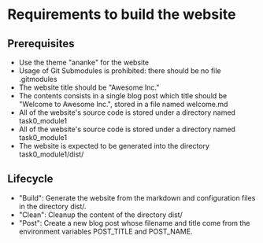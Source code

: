 # Requirements to build the website
## Prerequisites
* Use the theme "ananke" for the website
* Usage of Git Submodules is prohibited: there should be no file .gitmodules
* The website title should be "Awesome Inc."
* The contents consists in a single blog post which title should be "Welcome to Awesome Inc.", stored in a file named welcome.md
* All of the website's source code is stored under a directory named task0_module1
* All of the website's source code is stored under a directory named task0_module1
* The website is expected to be generated into the directory task0_module1/dist/
## Lifecycle
* "Build": Generate the website from the markdown and configuration files in the directory dist/.
* "Clean": Cleanup the content of the directory dist/
* "Post": Create a new blog post whose filename and title come from the environment variables POST_TITLE and POST_NAME.